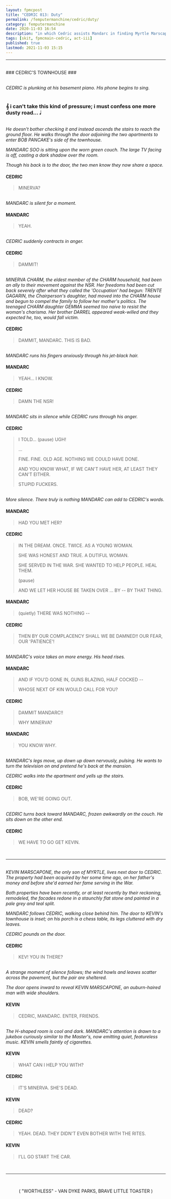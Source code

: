 ```yaml
---
layout: fpmcpost
title: "CEDRIC 013: Duty"
permalink: /femputermanchine/cedric/duty/
category: femputermanchine
date: 2020-11-03 16:54
description: "in which Cedric assists Mandarc in finding Myrtle Marscapone"
tags: [skit, fpmcmain-cedric, act-iii]
published: true
lastmod: 2021-11-03 15:15
---
```

[//]: # ( 11/03/20  -added)
[//]: # ( 11/03/21  -title added)
[//]: # (  1/06/25  -lyric credited)

*****
<br>
### CEDRIC'S TOWNHOUSE ###

<br><i>CEDRIC is plunking at his basement piano. His phone begins to sing.</i>
<br><br>

### &#119070; i can't take this kind of pressure; i must confess one more dusty road... &#119135; ###

<br><i>He doesn't bother checking it and instead ascends the stairs to reach the ground floor. He walks through the door adjoining the two apartments to enter BOB PANCAKE's side of the townhouse.</i>

<i>MANDARC SOO is sitting upon the worn green couch. The large TV facing is off, casting a dark shadow over the room.</i>

<i>Though his back is to the door, the two men know they now share a space.</i>

#### CEDRIC 

> MINERVA?

<br><I>MANDARC is silent for a moment.</i>

#### MANDARC 

> YEAH.

<br><I>CEDRIC suddenly contracts in anger.</i>

#### CEDRIC 

> DAMMIT!

<br><I>MINERVA CHARM, the eldest member of the CHARM household, had been an ally to their movement against the NSR. Her freedoms had been cut back severely after what they called the 'Occupation' had begun: TRENTE GAGARIN, the Chairperson's daughter, had moved into the CHARM house and begun to compel the family to follow her mother's politics. The teenaged CHARM daughter GEMMA seemed too naive to resist the woman's charisma. Her brother DARREL appeared weak-willed and they expected he, too, would fall victim.</i>

#### CEDRIC 

> DAMMIT, MANDARC. THIS IS BAD.

<br><I>MANDARC runs his fingers anxiously through his jet-black hair.</i>

#### MANDARC 

> YEAH... I KNOW.

#### CEDRIC

> DAMN THE NSR! 

<br><I>MANDARC sits in silence while CEDRIC runs through his anger.</i>

#### CEDRIC 

> I TOLD... (pause) UGH!
> 
> ...
> 
> FINE. FINE. OLD AGE. NOTHING WE COULD HAVE DONE.
> 
> AND YOU KNOW WHAT, IF WE CAN'T HAVE HER, AT LEAST THEY CAN'T EITHER.
> 
> STUPID FUCKERS.

<br><I>More silence. There truly is nothing MANDARC can add to CEDRIC's words.</i>

#### MANDARC 

> HAD YOU MET HER?

#### CEDRIC 

> IN THE DREAM. ONCE. TWICE. AS A YOUNG WOMAN. 
> 
> SHE WAS HONEST AND TRUE. A DUTIFUL WOMAN.
> 
> SHE SERVED IN THE WAR. SHE WANTED TO HELP PEOPLE. HEAL THEM.
> 
> (pause)
> 
> AND WE LET HER HOUSE BE TAKEN OVER ... BY -- BY THAT THING.

#### MANDARC 

> (quietly) THERE WAS NOTHING -- 

#### CEDRIC 

> THEN BY OUR COMPLACENCY SHALL WE BE DAMNED!! OUR FEAR, OUR 'PATIENCE'!

<br><I>MANDARC's voice takes on more energy. His head rises.</i>

#### MANDARC 

> AND IF YOU'D GONE IN, GUNS BLAZING, HALF COCKED --
> 
> WHOSE NEXT OF KIN WOULD CALL FOR YOU?

#### CEDRIC 

> DAMMIT MANDARC!!
> 
> WHY MINERVA? 

#### MANDARC 

> YOU KNOW WHY.

<br><I>MANDARC's legs move, up down up down nervously, pulsing. He wants to turn the television on and pretend he's back at the mansion.</i>

<I>CEDRIC walks into the apartment and yells up the stairs.</i>

#### CEDRIC 

> BOB, WE'RE GOING OUT.

<br><I>CEDRIC turns back toward MANDARC, frozen awkwardly on the couch. He sits down on the other end.</i>

#### CEDRIC 

> WE HAVE TO GO GET KEVIN. 

<br>

*****
<br><I>KEVIN MARSCAPONE, the only son of MYRTLE, lives next door to CEDRIC. The property had been acquired by her some time ago, on her father's money and before she'd earned her fame serving in the War.</i>

<i>Both properties have been recently, or at least recently by their reckoning, remodeled, the facades redone in a staunchly flat stone and painted in a pale grey and teal split.</i>

<i>MANDARC follows CEDRIC, walking close behind him. The door to KEVIN's townhouse is inset; on his porch is a chess table, its legs cluttered with dry leaves.</i>

<i>CEDRIC pounds on the door.</i>

#### CEDRIC 

> KEV! YOU IN THERE?

<br><I>A strange moment of silence follows; the wind howls and leaves scatter across the pavement, but the pair are sheltered.</i>

<i>The door opens inward to reveal KEVIN MARSCAPONE, an auburn-haired man with wide shoulders. </i>

#### KEVIN 

> CEDRIC, MANDARC. ENTER, FRIENDS.

<br><I>The H-shaped room is cool and dark. MANDARC's attention is drawn to a jukebox curiously similar to the Master's, now emitting quiet, featureless music. KEVIN smells faintly of cigarettes.</i>

#### KEVIN 

> WHAT CAN I HELP YOU WITH?

#### CEDRIC 

> IT'S MINERVA. SHE'S DEAD.

#### KEVIN 

> DEAD?

#### CEDRIC 

> YEAH. DEAD. THEY DIDN'T EVEN BOTHER WITH THE RITES.

#### KEVIN 

> I'LL GO START THE CAR.

<br>

*****

<br><center>( "WORTHLESS" - VAN DYKE PARKS, BRAVE LITTLE TOASTER )</center>
